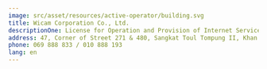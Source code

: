 ```yaml
---
image: src/asset/resources/active-operator/building.svg
title: Wicam Corporation Co., Ltd.
descriptionOne: License for Operation and Provision of Internet Service
address: 47, Corner of Street 271 & 480, Sangkat Toul Tompung II, Khan Chamkarmorn, Phnom Penh
phone: 069 888 833 / 010 888 193
lang: en
---
```

